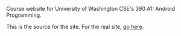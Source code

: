 Course website for University of Washington CSE's 390 A1: Android Programming.

This is the source for the site. For the real site, [go
here](https://courses.cs.washington.edu/courses/cse390a1/16au/).
